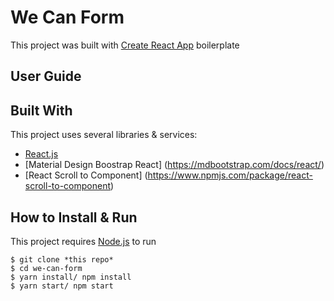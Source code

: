 # We Can Form

This project was built with [Create React App](https://github.com/facebook/create-react-app) boilerplate

## User Guide

## Built With 
This project uses several libraries & services:

* [React.js](https://reactjs.org/)
* [Material Design Boostrap React] (https://mdbootstrap.com/docs/react/)
* [React Scroll to Component] (https://www.npmjs.com/package/react-scroll-to-component)

## How to Install & Run
This project requires [Node.js](https://nodejs.org/) to run
```
$ git clone *this repo*
$ cd we-can-form
$ yarn install/ npm install
$ yarn start/ npm start
